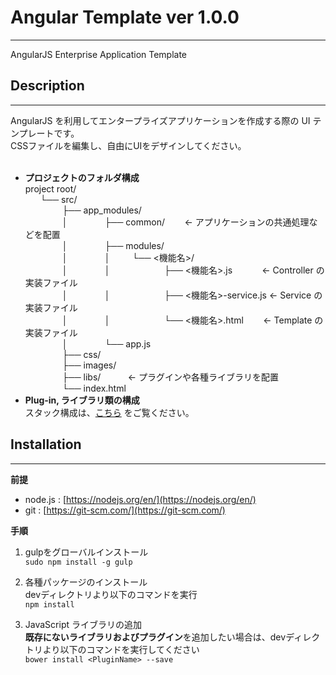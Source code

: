 # Angular Template ver 1.0.0
---
AngularJS Enterprise Application Template

## Description
---
AngularJS を利用してエンタープライズアプリケーションを作成する際の UI テンプレートです。  
CSSファイルを編集し、自由にUIをデザインしてください。
<br />
<br />

* **プロジェクトのフォルダ構成**  
project root/  
&nbsp;&nbsp;&nbsp;&nbsp;&nbsp;&nbsp;└── src/  
&nbsp;&nbsp;&nbsp;&nbsp;&nbsp;&nbsp;&nbsp;&nbsp;&nbsp;&nbsp;&nbsp;&nbsp;&nbsp;&nbsp;&nbsp;├── app_modules/  
&nbsp;&nbsp;&nbsp;&nbsp;&nbsp;&nbsp;&nbsp;&nbsp;&nbsp;&nbsp;&nbsp;&nbsp;&nbsp;&nbsp;&nbsp;│&nbsp;&nbsp;&nbsp;&nbsp;&nbsp;&nbsp;&nbsp;&nbsp;&nbsp;&nbsp;&nbsp;&nbsp;&nbsp;&nbsp;&nbsp;├── common/&nbsp;&nbsp;&nbsp;&nbsp;&nbsp;&nbsp;&nbsp;&nbsp;&larr; アプリケーションの共通処理などを配置  
&nbsp;&nbsp;&nbsp;&nbsp;&nbsp;&nbsp;&nbsp;&nbsp;&nbsp;&nbsp;&nbsp;&nbsp;&nbsp;&nbsp;&nbsp;│&nbsp;&nbsp;&nbsp;&nbsp;&nbsp;&nbsp;&nbsp;&nbsp;&nbsp;&nbsp;&nbsp;&nbsp;&nbsp;&nbsp;&nbsp;├── modules/  
&nbsp;&nbsp;&nbsp;&nbsp;&nbsp;&nbsp;&nbsp;&nbsp;&nbsp;&nbsp;&nbsp;&nbsp;&nbsp;&nbsp;&nbsp;│&nbsp;&nbsp;&nbsp;&nbsp;&nbsp;&nbsp;&nbsp;&nbsp;&nbsp;&nbsp;&nbsp;&nbsp;&nbsp;&nbsp;&nbsp;│&nbsp;&nbsp;&nbsp;&nbsp;&nbsp;&nbsp;&nbsp;&nbsp;&nbsp;└── <機能名>/  
&nbsp;&nbsp;&nbsp;&nbsp;&nbsp;&nbsp;&nbsp;&nbsp;&nbsp;&nbsp;&nbsp;&nbsp;&nbsp;&nbsp;&nbsp;│&nbsp;&nbsp;&nbsp;&nbsp;&nbsp;&nbsp;&nbsp;&nbsp;&nbsp;&nbsp;&nbsp;&nbsp;&nbsp;&nbsp;&nbsp;│&nbsp;&nbsp;&nbsp;&nbsp;&nbsp;&nbsp;&nbsp;&nbsp;&nbsp;&nbsp;&nbsp;&nbsp;&nbsp;&nbsp;&nbsp;&nbsp;&nbsp;&nbsp;&nbsp;&nbsp;&nbsp;&nbsp;├── <機能名>.js&nbsp;&nbsp;&nbsp;&nbsp;&nbsp;&nbsp;&nbsp;&nbsp;&nbsp;&nbsp;&nbsp;&nbsp;&larr; Controller の実装ファイル  
&nbsp;&nbsp;&nbsp;&nbsp;&nbsp;&nbsp;&nbsp;&nbsp;&nbsp;&nbsp;&nbsp;&nbsp;&nbsp;&nbsp;&nbsp;│&nbsp;&nbsp;&nbsp;&nbsp;&nbsp;&nbsp;&nbsp;&nbsp;&nbsp;&nbsp;&nbsp;&nbsp;&nbsp;&nbsp;&nbsp;│&nbsp;&nbsp;&nbsp;&nbsp;&nbsp;&nbsp;&nbsp;&nbsp;&nbsp;&nbsp;&nbsp;&nbsp;&nbsp;&nbsp;&nbsp;&nbsp;&nbsp;&nbsp;&nbsp;&nbsp;&nbsp;&nbsp;├── <機能名>-service.js&nbsp;&larr; Service の実装ファイル    
&nbsp;&nbsp;&nbsp;&nbsp;&nbsp;&nbsp;&nbsp;&nbsp;&nbsp;&nbsp;&nbsp;&nbsp;&nbsp;&nbsp;&nbsp;│&nbsp;&nbsp;&nbsp;&nbsp;&nbsp;&nbsp;&nbsp;&nbsp;&nbsp;&nbsp;&nbsp;&nbsp;&nbsp;&nbsp;&nbsp;│&nbsp;&nbsp;&nbsp;&nbsp;&nbsp;&nbsp;&nbsp;&nbsp;&nbsp;&nbsp;&nbsp;&nbsp;&nbsp;&nbsp;&nbsp;&nbsp;&nbsp;&nbsp;&nbsp;&nbsp;&nbsp;&nbsp;└── <機能名>.html&nbsp;&nbsp;&nbsp;&nbsp;&nbsp;&nbsp;&nbsp;&nbsp;&larr; Template の実装ファイル  
&nbsp;&nbsp;&nbsp;&nbsp;&nbsp;&nbsp;&nbsp;&nbsp;&nbsp;&nbsp;&nbsp;&nbsp;&nbsp;&nbsp;&nbsp;│&nbsp;&nbsp;&nbsp;&nbsp;&nbsp;&nbsp;&nbsp;&nbsp;&nbsp;&nbsp;&nbsp;&nbsp;&nbsp;&nbsp;&nbsp;└── app.js  
&nbsp;&nbsp;&nbsp;&nbsp;&nbsp;&nbsp;&nbsp;&nbsp;&nbsp;&nbsp;&nbsp;&nbsp;&nbsp;&nbsp;&nbsp;├── css/  
&nbsp;&nbsp;&nbsp;&nbsp;&nbsp;&nbsp;&nbsp;&nbsp;&nbsp;&nbsp;&nbsp;&nbsp;&nbsp;&nbsp;&nbsp;├── images/  
&nbsp;&nbsp;&nbsp;&nbsp;&nbsp;&nbsp;&nbsp;&nbsp;&nbsp;&nbsp;&nbsp;&nbsp;&nbsp;&nbsp;&nbsp;├── libs/&nbsp;&nbsp;&nbsp;&nbsp;&nbsp;&nbsp;&nbsp;&nbsp;&nbsp;&nbsp;&nbsp;&larr; プラグインや各種ライブラリを配置  
&nbsp;&nbsp;&nbsp;&nbsp;&nbsp;&nbsp;&nbsp;&nbsp;&nbsp;&nbsp;&nbsp;&nbsp;&nbsp;&nbsp;&nbsp;└── index.html  
* **Plug-in, ライブラリ類の構成**  
スタック構成は、[こちら](http://gitlab.opec.jbcc.co.jp/angularjs/angular-template/wikis/AngularJS-Stack-Configuration) をご覧ください。

## Installation
---

**前提**

* node.js : [https://nodejs.org/en/](https://nodejs.org/en/)
* git : [https://git-scm.com/](https://git-scm.com/)

**手順**

1. gulpをグローバルインストール  
	`sudo npm install -g gulp`

2. 各種パッケージのインストール	  
	devディレクトリより以下のコマンドを実行  
	`npm install`

3. JavaScript ライブラリの追加  
	**既存にないライブラリおよびプラグイン**を追加したい場合は、devディレクトリより以下のコマンドを実行してください  
	`bower install <PluginName> --save`
